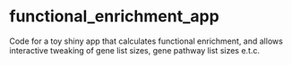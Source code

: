# functional_enrichment_app

Code for a toy shiny app that calculates functional enrichment, and allows interactive tweaking of gene list sizes, gene pathway list sizes e.t.c.

